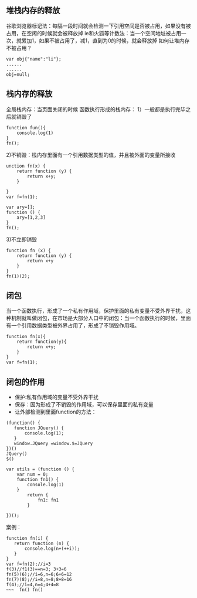 ## 堆栈内存的释放
谷歌浏览器标记法：每隔一段时间就会检测一下引用空间是否被占用，如果没有被占用，在空闲的时候就会被释放掉
ie和火狐等计数法：当一个空间地址被占用一次，就累加1，如果不被占用了，减1，直到为0的时候，就会释放掉
如何让堆内存不被占用？
~~~
var obj{"name":"li"};
......
......
obj=null;
~~~
## 栈内存的释放
全局栈内存：当页面关闭的时候
函数执行形成的栈内存：
1）一般都是执行完毕之后就销毁了
~~~
function fun(){
    console.log(1)
}
fn();
~~~
2)不销毁：栈内存里面有一个引用数据类型的值，并且被外面的变量所接收
~~~
unction fn(x) {
    return function (y) {
        return x+y;
    }
    
}
var f=fn(1);
~~~
~~~
var ary=[];
function () {
    ary=[1,2,3]
}
fn();
~~~
3)不立即销毁
~~~
function fn (x) {
    return function (y) {
        return x+y
    }
}
fn(1)(2);
~~~
## 闭包
当一个函数执行，形成了一个私有作用域，保护里面的私有变量不受外界干扰，这种机制就叫做闭包，在市场是大部分人口中的闭包：当一个函数执行的时候，里面有一个引用数据类型被外界占用了，形成了不销毁作用域。
~~~
function fn(x){
    return function(y){
        return x+y;
    }
}
var f=fn(1);
~~~
## 闭包的作用
+ 保护:私有作用域的变量不受外界干扰
+ 保存：因为形成了不销毁的作用域，可以保存里面的私有变量
+ 让外部检测到里面function的方法：
 ~~~
(function() {
    function JQuery() {
        console.log(1);
    }
    window.JQuery =window.$=JQuery
})()
JQuery()
$()
~~~
~~~
var utils = (function () {
    var num = 0;
    function fn1() {
        console.log(1)
    }
        return {
            fn1: fn1
        }

})(); 
~~~   
案例：
 ~~~
 function fn(i) {
    return function (n) {
        console.log(n+(++i));
    }
}
var f=fn(2);//i=3
f(3)//f1(3)==n=3; 3+3=6
fn(5)(6);//i=6,n=6;6+6=12
fn(7)(8);//i=8,n=8;8+8=16
f(4);//i=4,n=4;4+4=8
~~~  fn() fn()